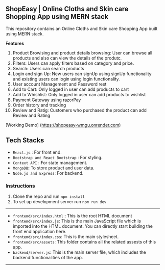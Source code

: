 ## ShopEasy | Online Cloths and Skin care Shopping App using MERN stack

This repository contains an Online Cloths and Skin care Shopping App built using MERN stack.

**Features**
1.  Product Browising and product details browsing: User can browse all products and also can view the details of the produtc.
2.  Filters: Users can apply filters based on category and price.
3.  Search: Users can search products
4.  Login and sign Up: New users can signUp using signUp functionality and existing users can login using login functionality.
6.  User account Management and Password rest
7.  Add to Cart: Only logged in user can add products to cart
8.  Add to Whishlist: Only logged in user can add products to wishlist
9.  Payment Gateway using razorPay
10. Order history and tracking
11. Review and Ratig: Customers who purchased the product can add Review and Rating

[Working Demo] (https://shopeasy-wmgu.onrender.com)

**Tech Stacks**
---
- ```React.js``` : For front end.
-  ```Bootstrap and React Bootstrap``` : For styling.
-  ```Context API``` : For state management.
- ```MongoDB```: To store product and user data.
- ```Node.js and Express```: For backend.  

### Instructions

1. Clone the repo and run ``npm install``
2. To set up development server run ``npm run dev``

---
- ```frontend/src/index.html``` : This is the root HTML document
- ```frontend/src/index.js```: This is the main JavaScript file which is imported into the HTML document. You can directly start building the front end application here.
- ```frontend/src/index.css```: This is the main stylesheet. 
- ```frontend/src/assets```: This folder contains all the related assests of this app.
- ```backend/server.js```: This is the main server file, which includes the backend functionalities of the app.
---
